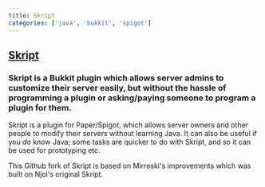 ```yaml
---
title: Skript
categories: ['java', 'bukkit', 'spigot']
---
```

## [Skript](https://github.com/SkriptLang/Skript)

### Skript is a Bukkit plugin which allows server admins to customize their server easily, but without the hassle of programming a plugin or asking/paying someone to program a plugin for them.

Skript is a plugin for Paper/Spigot, which allows server owners and other people
to modify their servers without learning Java. It can also be useful if you
*do* know Java; some tasks are quicker to do with Skript, and so it can be used
for prototyping etc.

This Github fork of Skript is based on Mirreski's improvements which was built
on Njol's original Skript.
